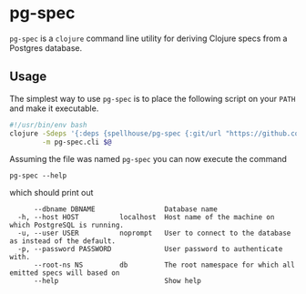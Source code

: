 # pg-spec

`pg-spec` is a `clojure` command line utility for deriving Clojure
specs from a Postgres database.

## Usage

The simplest way to use `pg-spec` is to place the following script
on your `PATH` and make it executable.

```sh
#!/usr/bin/env bash
clojure -Sdeps '{:deps {spellhouse/pg-spec {:git/url "https://github.com/spellhouse/pg-spec" :sha "07f8797816c5d49fc2d4e721a01fb8f7beb4f4f1"}}}' \
        -m pg-spec.cli $@
```

Assuming the file was named `pg-spec` you can now execute the command

```
pg-spec --help
```

which should print out

```
      --dbname DBNAME                 Database name
  -h, --host HOST          localhost  Host name of the machine on which PostgreSQL is running.
  -u, --user USER          noprompt   User to connect to the database as instead of the default.
  -p, --password PASSWORD             User password to authenticate with.
      --root-ns NS         db         The root namespace for which all emitted specs will based on
      --help                          Show help
```
